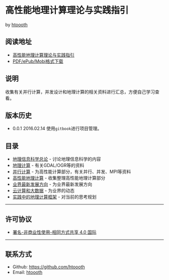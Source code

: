 # 高性能地理计算理论与实践指引

by [htoooth](https://github.com/htoooth)

## 阅读地址
* [高性能地理计算理论与实践指引](https://htoooth.gitbooks.io/hpgcessentials/content/)
* [PDF/ePub/Mobi格式下载](https://www.gitbook.com/book/htoooth/hpgcessentials/details)

## 说明
收集有关并行计算，并发设计和地理计算的相关资料进行汇总，方便自己学习查看。

## 版本历史
* 0.0.1 2016.02.14 使用`gitbook`进行项目管理。

## 目录

* [地理信息科学总论](chapter/1.md) - 讨论地理信息科学的内容 
* [地理计算](chapter/2.md) - 有关GDAL/OGR等的资料 
* [并行计算](chapter/3.md) - 为高性能计算部分，有关并行、并发、MPI等资料 
* [高性能地理计算](chapter/4.md) - 收集整理高性能地理计算部分 
* [业界最新发展方向](chapter/5.md) - 为业界最新发展方向 
* [云计算和大数据](chapter/6.md) - 为业界的动态 
* [实践中的地理计算框架](chapter/7.md) - 对当前的思考规划

------

## 许可协议

- [署名-非商业性使用-相同方式共享 4.0 国际](https://creativecommons.org/licenses/by-nc-sa/4.0/legalcode)

------

## 联系方式

* Github: <https://github.com/htoooth>
* Email: [htoooth](mailto:ht.anglenx#google.com)

